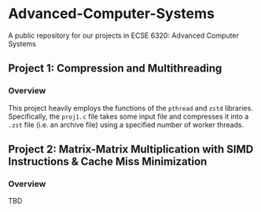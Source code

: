 # Advanced-Computer-Systems
A public repository for our projects in ECSE 6320: Advanced Computer Systems

## Project 1: Compression and Multithreading
### Overview
This project heavily employs the functions of the `pthread` and `zstd` libraries. Specifically, the `proj1.c` file takes some input file and compresses it into a `.zst` file (i.e. an archive file) using a specified number of worker threads.


## Project 2: Matrix-Matrix Multiplication with SIMD Instructions & Cache Miss Minimization
### Overview
TBD
